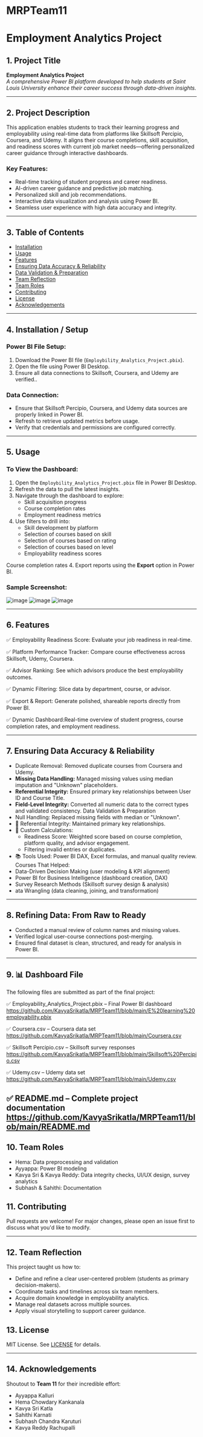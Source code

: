 # MRPTeam11
# Employment Analytics Project
 
## 1. Project Title
**Employment Analytics Project**  
*A comprehensive Power BI platform developed to help students at Saint Louis University enhance their career success through data-driven insights.*  
 
---
 
## 2. Project Description
This application enables students to track their learning progress and employability using real-time data from platforms like Skillsoft Percipio, Coursera, and Udemy. It aligns their course completions, skill acquisition, and readiness scores with current job market needs—offering personalized career guidance through interactive dashboards.
 
### Key Features:
- Real-time tracking of student progress and career readiness.
- AI-driven career guidance and predictive job matching.
- Personalized skill and job recommendations.
- Interactive data visualization and analysis using Power BI.
- Seamless user experience with high data accuracy and integrity.
 
---
 
## 3. Table of Contents
- [Installation](#installation)
- [Usage](#usage)
- [Features](#features)
- [Ensuring Data Accuracy & Reliability](#ensuring-data-accuracy--reliability)
- [Data Validation & Preparation](#data-validation--preparation)
- [Team Reflection](#team-reflection)
- [Team Roles](#team-roles)
- [Contributing](#contributing)
- [License](#license)
- [Acknowledgements](#acknowledgements)
---
 
## 4. Installation / Setup
### Power BI File Setup:
1. Download the Power BI file (`Employbility_Analytics_Project.pbix`).
2. Open the file using Power BI Desktop.
3. Ensure all data connections to Skillsoft, Coursera, and Udemy are verified..
 
### Data Connection:
- Ensure that Skillsoft Percipio, Coursera, and Udemy data sources are properly linked in Power BI.
- Refresh to retrieve updated metrics before usage.
- Verify that credentials and permissions are configured correctly.
 
---
 
## 5. Usage
### To View the Dashboard:
1. Open the `Employbility_Analytics_Project.pbix` file in Power BI Desktop.
2. Refresh the data to pull the latest insights.
3. Navigate through the dashboard to explore:
   - Skill acquisition progress
   - Course completion rates
   - Employment readiness metrics
4. Use filters to drill into:
   - Skill development by platform
   - Selection of courses based on skill
   - Selection of courses based on rating
   - Selection of courses based on level
   - Employability readiness scores

Course completion rates
4. Export reports using the **Export** option in Power BI.
 
### Sample Screenshot:
![image](https://github.com/KavyaSrikatla/MRPTeam11/blob/main/coursera.png)
![image](https://github.com/KavyaSrikatla/MRPTeam11/blob/main/udemy.png)
![image](https://github.com/KavyaSrikatla/MRPTeam11/blob/main/skillsoft.png)
 
---
 
## 6. Features
✅ Employability Readiness Score: Evaluate your job readiness in real-time.

✅ Platform Performance Tracker: Compare course effectiveness across Skillsoft, Udemy, Coursera.

✅ Advisor Ranking: See which advisors produce the best employability outcomes.

✅ Dynamic Filtering: Slice data by department, course, or advisor.

✅ Export & Report: Generate polished, shareable reports directly from Power BI.

✅ Dynamic Dashboard:Real-time overview of student progress, course completion rates, and employment readiness.  

---
 
## 7. Ensuring Data Accuracy & Reliability
- Duplicate Removal: Removed duplicate courses from Coursera and Udemy.
- **Missing Data Handling:** Managed missing values using median imputation and "Unknown" placeholders.
- **Referential Integrity:** Ensured primary key relationships between User ID and Course Title.
- **Field-Level Integrity:** Converted all numeric data to the correct types and validated consistency.
 Data Validation & Preparation
-  Null Handling: Replaced missing fields with median or "Unknown".
-  🔑 Referential Integrity: Maintained primary key relationships.
-  🧮 Custom Calculations:
   - Readiness Score: Weighted score based on course completion, platform quality, and advisor engagement.
   - Filtering invalid entries or duplicates.
- 📚 Tools Used: Power BI DAX, Excel formulas, and manual quality review.
Courses That Helped:
- Data-Driven Decision Making (user modeling & KPI alignment)
- Power BI for Business Intelligence (dashboard creation, DAX)
- Survey Research Methods (Skillsoft survey design & analysis)
- ata Wrangling (data cleaning, joining, and transformation)

---
 
## 8. Refining Data: From Raw to Ready
- Conducted a manual review of column names and missing values.
- Verified logical user-course connections post-merging.
- Ensured final dataset is clean, structured, and ready for analysis in Power BI.
 
---
 
## 9. 📊 Dashboard File  
 The following files are submitted as part of the final project:

✅ Employability_Analytics_Project.pbix – Final Power BI dashboard
https://github.com/KavyaSrikatla/MRPTeam11/blob/main/E%20learning%20employability.pbix

✅ Coursera.csv – Coursera data set
https://github.com/KavyaSrikatla/MRPTeam11/blob/main/Coursera.csv

✅ Skillsoft Percipio.csv – Skillsoft survey responses
https://github.com/KavyaSrikatla/MRPTeam11/blob/main/Skillsoft%20Percipio.csv

✅ Udemy.csv – Udemy data set
https://github.com/KavyaSrikatla/MRPTeam11/blob/main/Udemy.csv

✅ README.md – Complete project documentation
https://github.com/KavyaSrikatla/MRPTeam11/blob/main/README.md
---
## 10. Team Roles
- Hema: Data preprocessing and validation
- Ayyappa: Power BI modeling
- Kavya Sri & Kavya Reddy: Data integrity checks, UI/UX design, survey analytics
- Subhash & Sahithi: Documentation

## 11. Contributing
Pull requests are welcome! For major changes, please open an issue first to discuss what you'd like to modify.
 
---

## 12. Team Reflection

This project taught us how to:

- Define and refine a clear user-centered problem (students as primary decision-makers).
- Coordinate tasks and timelines across six team members.
- Acquire domain knowledge in employability analytics.
- Manage real datasets across multiple sources.
- Apply visual storytelling to support career guidance.
 
## 13. License
MIT License. See [LICENSE](LICENSE) for details.
 
---
 
## 14. Acknowledgements
Shoutout to **Team 11** for their incredible effort:
- Ayyappa Kalluri  
- Hema Chowdary Kankanala  
- Kavya Sri Katla  
- Sahithi Karnati  
- Subhash Chandra Karuturi  
- Kavya Reddy Rachupalli
